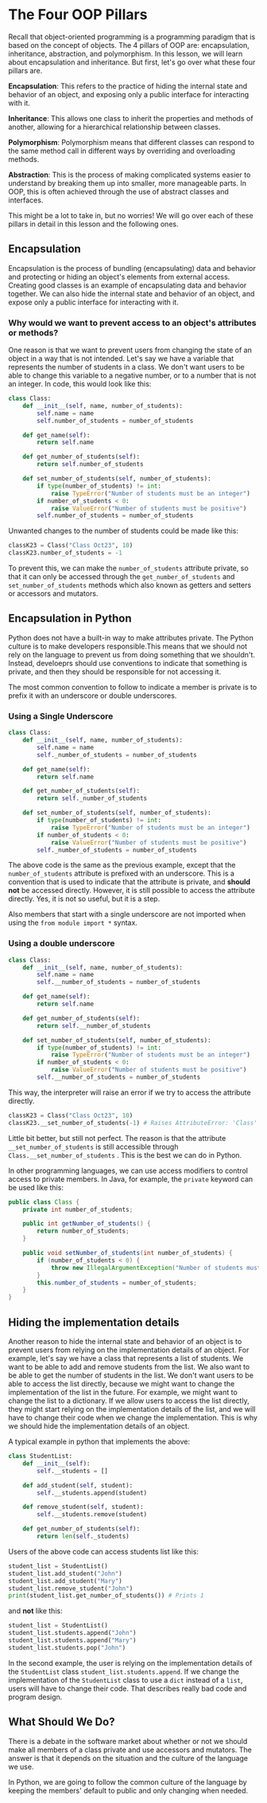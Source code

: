 # The Four OOP Pillars

Recall that object-oriented programming is a programming paradigm that is based on the concept of objects. The 4 pillars of OOP are: encapsulation, inheritance, abstraction, and polymorphism. In this lesson, we will learn about encapsulation and inheritance. But first, let's go over what these four pillars are.

**Encapsulation**: This refers to the practice of hiding the internal state and behavior of an object, and exposing only a public interface for interacting with it.

**Inheritance**: This allows one class to inherit the properties and methods of another, allowing for a hierarchical relationship between classes.

**Polymorphism**: Polymorphism means that different classes can respond to the same method call in different ways by overriding and overloading methods.

**Abstraction**: This is the process of making complicated systems easier to understand by breaking them up into smaller, more manageable parts. In OOP, this is often achieved through the use of abstract classes and interfaces.

This might be a lot to take in, but no worries! We will go over each of these pillars in detail in this lesson and the following ones.

## Encapsulation

Encapsulation is the process of bundling (encapsulating) data and behavior and protecting or hiding an object's elements from external access. Creating good classes is an example of encapsulating data and behavior together. We can also hide the internal state and behavior of an object, and expose only a public interface for interacting with it.

### Why would we want to prevent access to an object's attributes or methods?

One reason is that we want to prevent users from changing the state of an object in a way that is not intended. Let's say we have a variable that represents the number of students in a class. We don't want users to be able to change this variable to a negative number, or to a number that is not an integer. In code, this would look like this:

```python
class Class:
    def __init__(self, name, number_of_students):
        self.name = name
        self.number_of_students = number_of_students

    def get_name(self):
        return self.name

    def get_number_of_students(self):
        return self.number_of_students

    def set_number_of_students(self, number_of_students):
        if type(number_of_students) != int:
            raise TypeError("Number of students must be an integer")
        if number_of_students < 0:
            raise ValueError("Number of students must be positive")
        self.number_of_students = number_of_students
```

Unwanted changes to the number of students could be made like this:

```python
classK23 = Class("Class Oct23", 10)
classK23.number_of_students = -1
```

To prevent this, we can make the `number_of_students` attribute private, so that it can only be accessed through the `get_number_of_students` and `set_number_of_students` methods which also known as getters and setters or accessors and mutators.

## Encapsulation in Python

Python does not have a built-in way to make attributes private. The Python culture is to make developers responsible.This means that we should not rely on the language to prevent us from doing something that we shouldn't. Instead, develoeprs should use conventions to indicate that something is private, and then they should be responsible for not accessing it.

The most common convention to follow to indicate a member is private is to prefix it with an underscore or double underscores.

### Using a Single Underscore

```python
class Class:
    def __init__(self, name, number_of_students):
        self.name = name
        self._number_of_students = number_of_students

    def get_name(self):
        return self.name

    def get_number_of_students(self):
        return self._number_of_students

    def set_number_of_students(self, number_of_students):
        if type(number_of_students) != int:
            raise TypeError("Number of students must be an integer")
        if number_of_students < 0:
            raise ValueError("Number of students must be positive")
        self._number_of_students = number_of_students
```

The above code is the same as the previous example, except that the `number_of_students` attribute is prefixed with an underscore. This is a convention that is used to indicate that the attribute is private, and **should not** be accessed directly. However, it is still possible to access the attribute directly. Yes, it is not so useful, but it is a step.

Also members that start with a single underscore are not imported when using the `from module import *` syntax.

### Using a double underscore

```python
class Class:
    def __init__(self, name, number_of_students):
        self.name = name
        self.__number_of_students = number_of_students

    def get_name(self):
        return self.name

    def get_number_of_students(self):
        return self.__number_of_students

    def set_number_of_students(self, number_of_students):
        if type(number_of_students) != int:
            raise TypeError("Number of students must be an integer")
        if number_of_students < 0:
            raise ValueError("Number of students must be positive")
        self.__number_of_students = number_of_students
```

This way, the interpreter will raise an error if we try to access the attribute directly.

```python
classK23 = Class("Class Oct23", 10)
classK23.__set_number_of_students(-1) # Raises AttributeError: 'Class' object has no attribute '__set_number_of_students'

```

Little bit better, but still not perfect. The reason is that the attribute `__set_number_of_students` is still accessible through `Class.__set_number_of_students` . This is the best we can do in Python.

In other programming languages, we can use access modifiers to control access to private members. In Java, for example, the `private` keyword can be used like this:

```java
public class Class {
    private int number_of_students;

    public int getNumber_of_students() {
        return number_of_students;
    }

    public void setNumber_of_students(int number_of_students) {
        if (number_of_students < 0) {
            throw new IllegalArgumentException("Number of students must be positive");
        }
        this.number_of_students = number_of_students;
    }
}
```

## Hiding the implementation details

Another reason to hide the internal state and behavior of an object is to prevent users from relying on the implementation details of an object. For example, let's say we have a class that represents a list of students. We want to be able to add and remove students from the list. We also want to be able to get the number of students in the list. We don't want users to be able to access the list directly, because we might want to change the implementation of the list in the future. For example, we might want to change the list to a dictionary. If we allow users to access the list directly, they might start relying on the implementation details of the list, and we will have to change their code when we change the implementation. This is why we should hide the implementation details of an object.

A typical example in python that implements the above:

```python
class StudentList:
    def __init__(self):
        self.__students = []

    def add_student(self, student):
        self.__students.append(student)

    def remove_student(self, student):
        self.__students.remove(student)

    def get_number_of_students(self):
        return len(self._students)
```

Users of the above code can access students list like this:

```python
student_list = StudentList()
student_list.add_student("John")
student_list.add_student("Mary")
student_list.remove_student("John")
print(student_list.get_number_of_students()) # Prints 1
```

and **not** like this:

```python
student_list = StudentList()
student_list.students.append("John")
student_list.students.append("Mary")
student_list.students.pop("John")
```

In the second example, the user is relying on the implementation details of the `StudentList` class `student_list.students.append`. If we change the implementation of the `StudentList` class to use a `dict` instead of a `list`, users will have to change their code. That describes really bad code and program design.

## What Should We Do?

There is a debate in the software market about whether or not we should make all members of a class private and use accessors and mutators. The answer is that it depends on the situation and the culture of the language we use.

In Python, we are going to follow the common culture of the language by keeping the members' default to public and only changing when needed.

